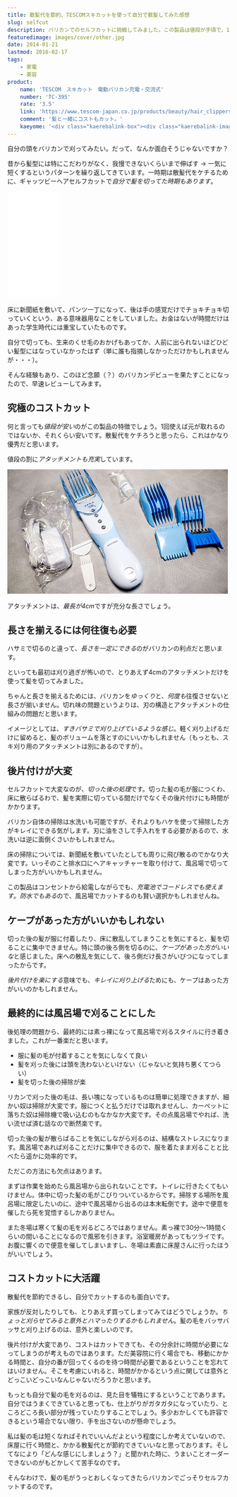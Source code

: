 ```yaml
---
title: 散髪代を節約、TESCOMスキカットを使って自分で散髪してみた感想
slug: selfcut
description: バリカンでのセルフカットに挑戦してみました。この製品は値段が手頃で、1回の散髪代程度の価格で手に入ります。切った後の片付けが面倒くさく時間がかかるというデメリットもありますが、セルフカットでコスト節約を実践してみるのも面白いかもしれません。
featuredimage: images/cover/other.jpg
date: 2014-01-21
lastmod: 2016-02-17
tags: 
    - 家電
    - 美容
product:
    name: 'TESCOM　スキカット　電動バリカン充電・交流式'
    number: 'TC-395'
    rate: '3.5'
    link: 'https://www.tescom-japan.co.jp/products/beauty/hair_clippers/TC395.html'
    comment: '髪と一緒にコストもカット。'
    kaeyome: '<div class="kaerebalink-box"><div class="kaerebalink-image"><a href="https://www.amazon.co.jp/exec/obidos/ASIN/B007ELIDNO/illusionspace-22/ref=nosim/" rel="nofollow" target="_blank"><img src="https://ecx.images-amazon.com/images/I/31r8353l2qL._SL160_.jpg" style="border: none;" /></a></div><div class="kaerebalink-info"><div class="kaerebalink-name"><a href="https://www.amazon.co.jp/exec/obidos/ASIN/B007ELIDNO/illusionspace-22/ref=nosim/" rel="nofollow" target="_blank">TESCOM スキカット 電動バリカン 充電・交流式 ブルー TC395-A</a><div class="kaerebalink-powered-date">posted with <a href="https://kaereba.com" rel="nofollow" target="_blank">カエレバ</a></div></div><div class="kaerebalink-detail"> TESCOM 2012-03-01    </div><div class="kaerebalink-link1"><div class="shoplinkamazon"><a href="https://www.amazon.co.jp/gp/search?keywords=TC395-A&__mk_ja_JP=%83J%83%5E%83J%83i&tag=illusionspace-22" rel="nofollow" target="_blank" title="アマゾン" >Amazonで購入</a></div><div class="shoplinkrakuten"><a href="https://hb.afl.rakuten.co.jp/hgc/0e95387f.f2aef20d.0e953880.25e412bd/?pc=http%3A%2F%2Fsearch.rakuten.co.jp%2Fsearch%2Fmall%2FTC395-A%2F-%2Ff.1-p.1-s.1-sf.0-st.A-v.2%3Fx%3D0%26scid%3Daf_ich_link_urltxt%26m%3Dhttp%3A%2F%2Fm.rakuten.co.jp%2F" rel="nofollow" target="_blank" title="楽天市場" >楽天市場で購入</a></div></div></div><div class="booklink-footer" style="clear: left"></div></div>'
---
```


自分の頭をバリカンで刈ってみたい。だって、なんか面白そうじゃないですか？

昔から髪型には特にこだわりがなく、我慢できないくらいまで伸ばす → 一気に短くするというパターンを繰り返してきています。一時期は散髪代をケチるために、ギャッツビーヘアセルフカットで<em>自分で髪を切ってた時期もあります</em>。

<iframe style="width:120px;height:240px;" marginwidth="0" marginheight="0" scrolling="no" frameborder="0" src="//rcm-fe.amazon-adsystem.com/e/cm?lt1=_blank&bc1=000000&IS2=1&bg1=FFFFFF&fc1=000000&lc1=0000FF&t=illusionspace-22&language=ja_JP&o=9&p=8&l=as4&m=amazon&f=ifr&ref=as_ss_li_til&asins=B000FQOMYO&linkId=0b8e1657a38076081cad4e162dbcc073"></iframe>

床に新聞紙を敷いて、パンツ一丁になって、後は手の感覚だけでチョキチョキ切っていくという、ある意味器用なことをしていました。お金はないが時間だけはあった学生時代には重宝していたものです。

自分で切っても、生来のくせ毛のおかげもあってか、人前に出られないほどひどい髪型にはなっていなかったはず（単に誰も指摘しなかっただけかもしれませんが・・・）。

そんな経験もあり、このほど念願（？）のバリカンデビューを果たすことになったので、早速レビューしてみます。

## 究極のコストカット

何と言っても<em>値段が安い</em>のがこの製品の特徴でしょう。1回使えば元が取れるのではないか、それくらい安いです。散髪代をケチろうと思ったら、これはかなり優秀だと思います。

値段の割に<em>アタッチメントも充実</em>しています。

![テスコム　スキカット付属品](20140110sukicut2.jpg)

アタッチメントは、<em>最長が4cm</em>ですが充分な長さでしょう。

## 長さを揃えるには何往復も必要

ハサミで切るのと違って、<em>長さを一定にできる</em>のがバリカンの利点だと思います。

といっても最初は刈り過ぎが怖いので、とりあえず4cmのアタッチメントだけを使って髪を切ってみました。

ちゃんと長さを揃えるためには、バリカンを<em>ゆっくり</em>と、<em>何度も</em>往復させないと長さが揃いません。切れ味の問題というよりは、刃の構造とアタッチメントの仕組みの問題だと思います。

イメージとしては、<em>すきバサミで刈り上げているような感じ</em>。軽く刈り上げるだけに留めると、髪のボリュームを落とすのにいいかもしれません（もっとも、スキ刈り用のアタッチメントは別にあるのですが）。

## 後片付けが大変

セルフカットで大変なのが、<em>切った後の処理</em>です。切った髪の毛が服につくわ、床に散らばるわで、髪を実際に切っている間だけでなくその後片付けにも時間がかかります。

バリカン自体の掃除は水洗いも可能ですが、それよりもハケを使って掃除した方がキレイにできる気がします。刃に油をさして手入れをする必要があるので、水洗いは逆に面倒くさいかもしれません。

床の掃除については、新聞紙を敷いていたとしても周りに飛び散るのでかなり大変です。いっそのこと排水口にヘアキャッチャーを取り付けて、風呂場で切ってしまった方がいいかもしれません。

この製品はコンセントから給電しながらでも、<em>充電池でコードレスでも使えます</em>。<em>防水でもある</em>ので、風呂場でカットするのも賢い選択かもしれませんね。

## ケープがあった方がいいかもしれない

切った後の髪が服に付着したり、床に散乱してしまうことを気にすると、髪を切ることに集中できません。特に頭の後ろ側を切るのに、<em>ケープがあった方がいいな</em>と感じました。床への散乱を気にして、後ろ側だけ長さがいびつになってしまったからです。

<em>後片付けを楽にする</em>意味でも、<em>キレイに刈り上げる</em>ためにも、ケープはあった方がいいのかもしれません。

## 最終的には風呂場で刈ることにした

後処理の問題から、最終的には素っ裸になって風呂場で刈るスタイルに行き着きました。これが一番楽だと思います。

<ul>
<li>服に髪の毛が付着することを気にしなくて良い</li>
<li>髪を刈った後には頭を洗わないといけない（じゃないと気持ち悪くてつらい）</li>
<li>髪を切った後の掃除が楽</li>
</ul>

リカンで刈った後の毛は、長い塊になっているものは簡単に処理できますが、細かい奴は掃除が大変です。服につくと払うだけでは取れませんし、カーペットに落ちた奴は掃除機で吸い込むのもなかなか大変です。その点風呂場でやれば、洗い流せば済む話なので断然楽です。

切った後の髪が散らばることを気にしながら刈るのは、結構なストレスになります。風呂場であれば刈ることだけに集中できるので、服を着たまま刈ることと比べたら遥かに効率的です。

ただこの方法にも欠点はあります。

まずは作業を始めたら風呂場から出られないことです。トイレに行きたくてもいけません。体中に切った髪の毛がこびりついているからです。掃除する場所を風呂場に限定したいのに、途中で風呂場から出るのは本末転倒です。途中で便意を催したら死を覚悟するしかありません。

また冬場は寒くて髪の毛を刈るどころではありません。素っ裸で30分〜1時間くらいの間いることになるので風邪を引きます。浴室暖房があってもツライです。お腹に響くので便意を催してしまいますし、冬場は素直に床屋さんに行ったほうがいいでしょう。

## コストカットに大活躍

散髪代を節約できるし、自分でカットするのも面白いです。

家族が反対したりしても、とりあえず買ってしまってみてはどうでしょうか。<em>ちょっと刈らせてみると意外とハマったりするかもしれません</em>。髪の毛をバッサバッサと刈り上げるのは、意外と楽しいのです。

後片付けが大変であり、コストはカットできても、その分余計に時間が必要になってしまうのが考えものではあります。ただ美容院に行く場合でも、移動にかかる時間と、自分の番が回ってくるのを待つ時間が必要であるということを忘れてはいけません。そこを考慮にいれると、時間がかかるという点に関しては意外とどっこいどっこいなんじゃないだろうかと思います。

もっとも自分で髪の毛を刈るのは、見た目を犠牲にするということであります。自分ではうまくできていると思っても、仕上がりがガタガタになっていたり、ところどころ長い部分が残っていたりすることでしょう。多少おかしくても許容できるという場合でない限り、手を出さないのが懸命でしょう。

私は髪の毛は短くなればそれでいいんだよという程度にしか考えていないので、床屋に行く時間と、かかる散髪代とが節約できていいなと思っております。そしてなにより「どんな感じにしましょう？」と聞かれた時に、うまいことオーダーできないのがもどかしくて苦手なのです。

そんなわけで、髪の毛がうっとおしくなってきたらバリカンでごっそりセルフカットするのです。
